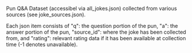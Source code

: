 Pun Q&A Dataset (accessibel via all_jokes.json) collected from various sources (see joke_sources.json).

Each json item consists of "q": the question portion of the pun, "a": the answer portion of the pun, "source_id": where the joke has been collected from, and "rating": relevant rating data if it has been available at collection time (-1 denotes unavailable).

